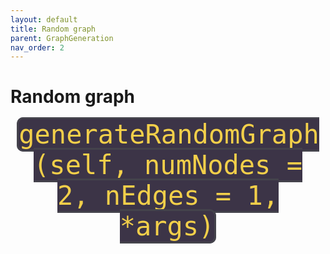 ```yaml
---
layout: default
title: Random graph
parent: GraphGeneration
nav_order: 2
---
```


# Random graph
<p style="text-align: center;">
<span style="color: #f2cf4a; background-color: #3c3447; border-style: solid; border-color: #44434c; border-radius: 0.25em; font-family: Monospace; font-size: 3em;">generateRandomGraph(self, numNodes = 2, nEdges = 1, *args)</span>
</p>
